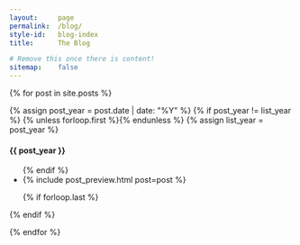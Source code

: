 ```yaml
---
layout:     page
permalink:  /blog/
style-id:   blog-index
title:      The Blog

# Remove this once there is content!
sitemap:    false
---
```


{% for post in site.posts %}

{% assign post_year = post.date | date: "%Y" %}
{% if post_year != list_year %}
  {% unless forloop.first %}</ul>{% endunless %}
  {% assign list_year = post_year %}
  <h4 id="year-{{ list_year }}" class="year">{{ post_year }}</h4>
  <ul class="post-list">
{% endif %}

<li>
  {% include post_preview.html post=post %}
</li>

{% if forloop.last %}</ul>{% endif %}

{% endfor %}